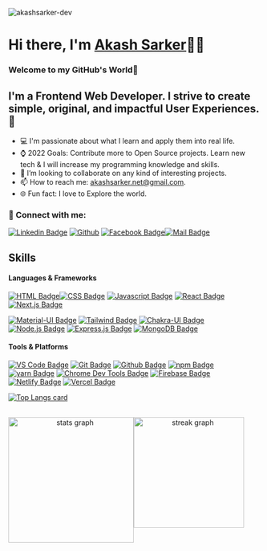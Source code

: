 <p align="left"> <img src="https://komarev.com/ghpvc/?username=akashsarker-dev&label=Profile%20views&color=0e75b6&style=flat" alt="akashsarker-dev" /> </p>

# Hi there, I'm [Akash Sarker][website]👨‍💻

### Welcome to my GitHub's World👋

## I'm a Frontend Web Developer. I strive to create simple, original, and impactful User Experiences.🚀

- 💻 I'm passionate about what I learn and apply them into real life.
- ⌚ 2022 Goals: Contribute more to Open Source projects. Learn new tech & I will increase my programming knowledge and skills.
- 👯 I’m looking to collaborate on any kind of interesting projects.
- 📫 How to reach me: akashsarker.net@gmail.com.
- 🌐 Fun fact: I love to Explore the world.

### 🤝 Connect with me:

[![Linkedin Badge](https://img.shields.io/badge/LinkedIn-0077B5?style=for-the-badge&logo=linkedin&logoColor=white)](https://www.linkedin.com/in/akashsarker/) [![Github](https://img.shields.io/badge/GitHub-000000?style=for-the-badge&logo=github&logoColor=white)](https://github.com/akashsarker-dev) [![Facebook Badge](https://img.shields.io/badge/Facebook-1877F2?style=for-the-badge&logo=facebook&logoColor=white)](https://www.facebook.com/akashsarker.new/)[![Mail Badge](https://img.shields.io/badge/Gmail-D14836?style=for-the-badge&logo=gmail&logoColor=white)](mailto:akashsarker.net@gmail.com)

## Skills

#### Languages & Frameworks

[![HTML Badge](https://img.shields.io/badge/HTML-E34F26?style=for-the-badge&logo=html5&logoColor=white)](#)[![CSS Badge](https://img.shields.io/badge/CSS-1572B6?style=for-the-badge&logo=css3&logoColor=white)](#) [![Javascript Badge](https://img.shields.io/badge/JavaScript-F0DB4F?style=for-the-badge&logo=javascript&logoColor=black)](#) [![React Badge](https://img.shields.io/badge/-React-61DBFB?style=for-the-badge&logo=react&logoColor=black)](#) [![Next.js Badge](https://img.shields.io/badge/next.js-000000?style=for-the-badge&logo=nextdotjs&logoColor=white)](#)



[![Material-UI Badge](https://img.shields.io/badge/Material%20UI-007FFF?style=for-the-badge&logo=mui&logoColor=white)](#) [![Tailwind Badge](https://img.shields.io/badge/Tailwind%20CSS-29A5E9?style=for-the-badge&logo=tailwindcss&logoColor=white)](#) [![Chakra-UI Badge](https://img.shields.io/badge/Chakra%20UI-007?style=for-the-badge&logo=chakraui&logoColor=4FD1C5)](#) [![Node.js Badge](https://img.shields.io/badge/Node.js-339933?style=for-the-badge&logo=nodedotjs&logoColor=white)](#) [![Express.js Badge](https://img.shields.io/badge/Express.js-000000?style=for-the-badge&logo=express&logoColor=white)](#) [![MongoDB Badge](https://img.shields.io/badge/MongoDB-4EA94B?style=for-the-badge&logo=mongodb&logoColor=white)](#)


#### Tools & Platforms

[![VS Code Badge](https://img.shields.io/badge/VS_Code-0078D4?style=for-the-badge&logo=visual%20studio%20code&logoColor=white)](#) [![Git Badge](https://img.shields.io/badge/GIT-E44C30?style=for-the-badge&logo=git&logoColor=white)](#) [![Github Badge](https://img.shields.io/badge/GitHub-000000?style=for-the-badge&logo=github&logoColor=white)](#) [![npm Badge](https://img.shields.io/badge/npm-CB3837?style=for-the-badge&logo=npm&logoColor=white)](#)
[![yarn Badge](https://img.shields.io/badge/YARN-cc?style=for-the-badge&logo=yarn&logoColor=white)](#) [![Chrome Dev Tools Badge](https://img.shields.io/badge/Chrome_Dev_Tools-4285F4?style=for-the-badge&logo=Google-chrome&logoColor=white)](#) [![Firebase Badge](https://img.shields.io/badge/firebase-ffca28?style=for-the-badge&logo=firebase&logoColor=black)](#) [![Netlify Badge](https://img.shields.io/badge/Netlify-00C7B7?style=for-the-badge&logo=netlify&logoColor=white)](#) [![Vercel Badge](https://img.shields.io/badge/Vercel-000000?style=for-the-badge&logo=vercel&logoColor=white)](#)



[![Top Langs card](https://github-readme-stats.vercel.app/api/top-langs/?username=akashsarker-dev&card_width=550&theme=radical)](https://github.com/akashsarker-dev)

[website]: https://akashsarkerdev.netlify.app//
[linkedin]: https://www.linkedin.com/in/akashsarker/

[webdevplaylist]: https://akashsarkerdev.netlify.app/

<br clear="both">

<div align="center" style="display: flex;  " >
  <img src="https://github-readme-stats.vercel.app/api?username=akashsarker-dev&hide_title=false&hide_rank=false&show_icons=true&include_all_commits=true&count_private=true&disable_animations=false&theme=dracula&locale=en&hide_border=false&order=1" height="250" alt="stats graph"  />
  <img src="https://streak-stats.demolab.com?user=akashsarker-dev&locale=en&mode=daily&theme=dark&hide_border=false&border_radius=5&order=3" height="220" alt="streak graph"  />
</div>



